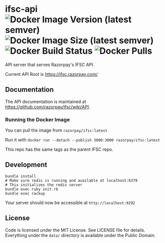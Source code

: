# ifsc-api ![Docker Image Version (latest semver)](https://img.shields.io/docker/v/razorpay/ifsc) ![Docker Image Size (latest semver)](https://img.shields.io/docker/image-size/razorpay/ifsc?sort=semver) ![Docker Build Status](https://img.shields.io/docker/build/razorpay/ifsc) ![Docker Pulls](https://img.shields.io/docker/pulls/razorpay/ifsc)

API server that serves Razorpay's IFSC API.

Current API Root is <https://ifsc.razorpay.com/>

## Documentation

The API documentation is maintained at https://github.com/razorpay/ifsc/wiki/API.

### Running the Docker Image

You can pull the image from `razorpay/ifsc:latest`

Run it with `docker run --detach --publish 3000:3000 razorpay/ifsc:latest`

This repo has the same tags as the parent IFSC repo.

## Development

```
bundle install
# Make sure redis is running and available at localhost:6379
# This initializes the redis server
bundle exec ruby init.rb
bundle exec rackup
```

Your server should now be accessible at `http://localhost:9292`

## License

Code is licensed under the MIT License. See LICENSE file for details. Everything under the `data/` directory is available under the Public Domain.
